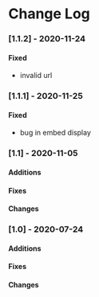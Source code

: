 # Change Log

### [1.1.2] - 2020-11-24

#### Fixed
 - invalid url

### [1.1.1] - 2020-11-25

#### Fixed
 - bug in embed display

### [1.1] - 2020-11-05

#### Additions
#### Fixes
#### Changes

### [1.0] - 2020-07-24

#### Additions
#### Fixes
#### Changes